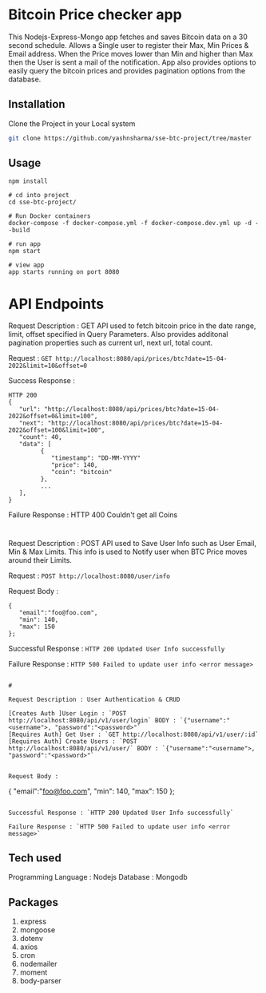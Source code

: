 # Bitcoin Price checker app

This Nodejs-Express-Mongo app fetches and saves Bitcoin data on a 30 second schedule. Allows a Single user to register their Max, Min Prices & Email address. When the Price moves lower than Min and higher than Max then the User is sent a mail of the notification.
App also provides options to easily query the bitcoin prices and provides pagination options from the database.

## Installation

Clone the Project in your Local system

```bash
git clone https://github.com/yashnsharma/sse-btc-project/tree/master
```

## Usage

```
npm install

# cd into project
cd sse-btc-project/

# Run Docker containers
docker-compose -f docker-compose.yml -f docker-compose.dev.yml up -d --build

# run app
npm start

# view app
app starts running on port 8080
```

# API Endpoints

Request Description : GET API used to fetch bitcoin price in the date range, limit, offset specified in Query Parameters.
Also provides additonal pagination properties such as current url, next url, total count.

Request : `GET http://localhost:8080/api/prices/btc?date=15-04-2022&limit=10&offset=0`

Success Response :

```
HTTP 200
{
   "url": "http://localhost:8080/api/prices/btc?date=15-04-2022&offset=0&limit=100",
   "next": "http://localhost:8080/api/prices/btc?date=15-04-2022&offset=100&limit=100",
   "count": 40,
   "data": [
         {
            "timestamp": "DD-MM-YYYY"
            "price": 140,
            "coin": "bitcoin"
         },
         ...
   ],
}
```

Failure Response :
HTTP 400 Couldn't get all Coins

#

Request Description : POST API used to Save User Info such as User Email, Min & Max Limits. This info is used to Notify user when BTC Price moves around their Limits.

Request : `POST http://localhost:8080/user/info`

Request Body :

```
{
   "email":"foo@foo.com",
   "min": 140,
   "max": 150
};
```

Successful Response : `HTTP 200 Updated User Info successfully`

Failure Response : `HTTP 500 Failed to update user info <error message>`

```

#

Request Description : User Authentication & CRUD

[Creates Auth ]User Login : `POST http://localhost:8080/api/v1/user/login` BODY : `{"username":"<username">, "password":"<password>"`
[Requires Auth] Get User : `GET http://localhost:8080/api/v1/user/:id`
[Requires Auth] Create Users : `POST http://localhost:8080/api/v1/user/` BODY : `{"username":"<username">, "password":"<password>"`


Request Body :

```

{
"email":"foo@foo.com",
"min": 140,
"max": 150
};

```

Successful Response : `HTTP 200 Updated User Info successfully`

Failure Response : `HTTP 500 Failed to update user info <error message>`

```

## Tech used

Programming Language : Nodejs
Database : Mongodb

## Packages

1. express
2. mongoose
3. dotenv
4. axios
5. cron
6. nodemailer
7. moment
8. body-parser

```

```
